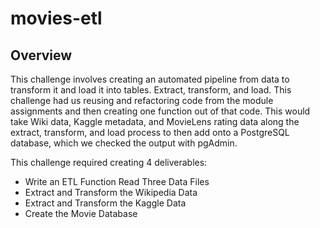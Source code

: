 # movies-etl

## Overview

This challenge involves creating an automated pipeline from data to transform it and load it into tables. Extract, transform, and load. This challenge had us reusing and refactoring code from the module assignments and then creating one function out of that code. This would take Wiki data, Kaggle metadata, and MovieLens rating data along the extract, transform, and load process to then add onto a PostgreSQL database, which we checked the output with pgAdmin. 

This challenge required creating 4 deliverables:
- Write an ETL Function Read Three Data Files
- Extract and Transform the Wikipedia Data
- Extract and Transform the Kaggle Data
- Create the Movie Database
